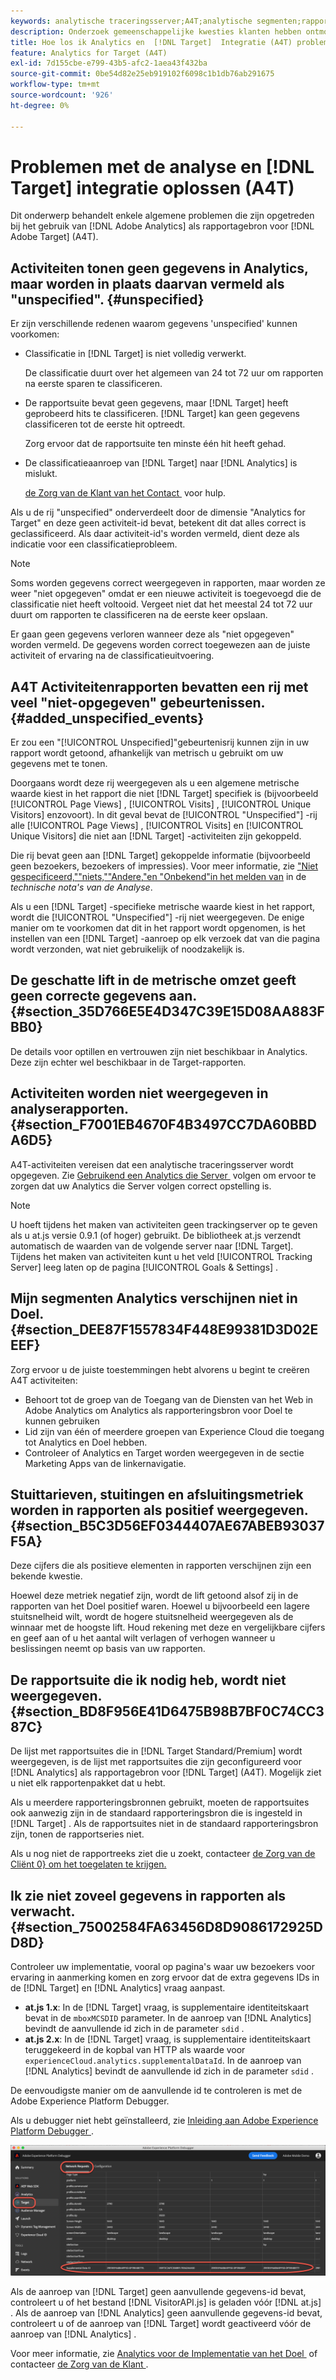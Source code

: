 ```yaml
---
keywords: analytische traceringsserver;A4T;analytische segmenten;rapportsuites;onjuiste gegevens;zwevend;sdid;VisitorAPI.js;mboxMCSDID;phantom;niet opgegeven
description: Onderzoek gemeenschappelijke kwesties klanten hebben ontmoet wanneer het gebruiken van Analytics voor  [!DNL Target]  (A4T).
title: Hoe los ik Analytics en  [!DNL Target]  Integratie (A4T) problemen op
feature: Analytics for Target (A4T)
exl-id: 7d155cbe-e799-43b5-afc2-1aea43f432ba
source-git-commit: 0be54d82e25eb919102f6098c1b1db76ab291675
workflow-type: tm+mt
source-wordcount: '926'
ht-degree: 0%

---
```


# Problemen met de analyse en [!DNL Target] integratie oplossen (A4T)

Dit onderwerp behandelt enkele algemene problemen die zijn opgetreden bij het gebruik van [!DNL Adobe Analytics] als rapportagebron voor [!DNL Adobe Target] (A4T).

## Activiteiten tonen geen gegevens in Analytics, maar worden in plaats daarvan vermeld als &quot;unspecified&quot;. {#unspecified}

Er zijn verschillende redenen waarom gegevens &#39;unspecified&#39; kunnen voorkomen:

* Classificatie in [!DNL Target] is niet volledig verwerkt.

  De classificatie duurt over het algemeen van 24 tot 72 uur om rapporten na eerste sparen te classificeren.

* De rapportsuite bevat geen gegevens, maar [!DNL Target] heeft geprobeerd hits te classificeren. [!DNL Target] kan geen gegevens classificeren tot de eerste hit optreedt.

  Zorg ervoor dat de rapportsuite ten minste één hit heeft gehad.

* De classificatieaanroep van [!DNL Target] naar [!DNL Analytics] is mislukt.

  [&#x200B; de Zorg van de Klant van het Contact &#x200B;](/help/main/cmp-resources-and-contact-information.md#reference_ACA3391A00EF467B87930A450050077C) voor hulp.

Als u de rij &quot;unspecified&quot; onderverdeelt door de dimensie &quot;Analytics for Target&quot; en deze geen activiteit-id bevat, betekent dit dat alles correct is geclassificeerd. Als daar activiteit-id&#39;s worden vermeld, dient deze als indicatie voor een classificatieprobleem.

>[!NOTE]
>
>Soms worden gegevens correct weergegeven in rapporten, maar worden ze weer &quot;niet opgegeven&quot; omdat er een nieuwe activiteit is toegevoegd die de classificatie niet heeft voltooid. Vergeet niet dat het meestal 24 tot 72 uur duurt om rapporten te classificeren na de eerste keer opslaan.
>
>Er gaan geen gegevens verloren wanneer deze als &quot;niet opgegeven&quot; worden vermeld. De gegevens worden correct toegewezen aan de juiste activiteit of ervaring na de classificatieuitvoering.

## A4T Activiteitenrapporten bevatten een rij met veel &quot;niet-opgegeven&quot; gebeurtenissen. {#added_unspecified_events}

Er zou een &quot;[!UICONTROL Unspecified]&quot;gebeurtenisrij kunnen zijn in uw rapport wordt getoond, afhankelijk van metrisch u gebruikt om uw gegevens met te tonen.

Doorgaans wordt deze rij weergegeven als u een algemene metrische waarde kiest in het rapport die niet [!DNL Target] specifiek is (bijvoorbeeld [!UICONTROL Page Views] , [!UICONTROL Visits] , [!UICONTROL Unique Visitors] enzovoort). In dit geval bevat de [!UICONTROL "Unspecified"] -rij alle [!UICONTROL Page Views] , [!UICONTROL Visits] en [!UICONTROL Unique Visitors] die niet aan [!DNL Target] -activiteiten zijn gekoppeld.

Die rij bevat geen aan [!DNL Target] gekoppelde informatie (bijvoorbeeld geen bezoekers, bezoekers of impressies). Voor meer informatie, zie [&#x200B; &quot;Niet gespecificeerd,&quot;&quot;niets,&quot;&quot;Andere,&quot;en &quot;Onbekend&quot;in het melden van &#x200B;](https://experienceleague.adobe.com/docs/analytics/technotes/unspecified.html?lang=nl-NL) in de *technische nota&#39;s van de Analyse*.

Als u een [!DNL Target] -specifieke metrische waarde kiest in het rapport, wordt die [!UICONTROL "Unspecified"] -rij niet weergegeven. De enige manier om te voorkomen dat dit in het rapport wordt opgenomen, is het instellen van een [!DNL Target] -aanroep op elk verzoek dat van die pagina wordt verzonden, wat niet gebruikelijk of noodzakelijk is.

## De geschatte lift in de metrische omzet geeft geen correcte gegevens aan. {#section_35D766E5E4D347C39E15D08AA883FBB0}

De details voor optillen en vertrouwen zijn niet beschikbaar in Analytics. Deze zijn echter wel beschikbaar in de Target-rapporten.

## Activiteiten worden niet weergegeven in analyserapporten. {#section_F7001EB4670F4B3497CC7DA60BBDA6D5}

A4T-activiteiten vereisen dat een analytische traceringsserver wordt opgegeven. Zie [&#x200B; Gebruikend een Analytics die Server &#x200B;](/help/main/c-integrating-target-with-mac/a4t/analytics-tracking-server.md#task_72077BA7E93C4A65A715A18F32228823) volgen om ervoor te zorgen dat uw Analytics die Server volgen correct opstelling is.

>[!NOTE]
>
>U hoeft tijdens het maken van activiteiten geen trackingserver op te geven als u at.js versie 0.9.1 (of hoger) gebruikt. De bibliotheek at.js verzendt automatisch de waarden van de volgende server naar [!DNL Target]. Tijdens het maken van activiteiten kunt u het veld [!UICONTROL Tracking Server] leeg laten op de pagina [!UICONTROL Goals & Settings] .

## Mijn segmenten Analytics verschijnen niet in Doel. {#section_DEE87F1557834F448E99381D3D02EEEF}

Zorg ervoor u de juiste toestemmingen hebt alvorens u begint te creëren A4T activiteiten:

* Behoort tot de groep van de Toegang van de Diensten van het Web in Adobe Analytics om Analytics als rapporteringsbron voor Doel te kunnen gebruiken
* Lid zijn van één of meerdere groepen van Experience Cloud die toegang tot Analytics en Doel hebben.
* Controleer of Analytics en Target worden weergegeven in de sectie Marketing Apps van de linkernavigatie.

## Stuittarieven, stuitingen en afsluitingsmetriek worden in rapporten als positief weergegeven. {#section_B5C3D56EF0344407AE67ABEB93037F5A}

Deze cijfers die als positieve elementen in rapporten verschijnen zijn een bekende kwestie.

Hoewel deze metriek negatief zijn, wordt de lift getoond alsof zij in de rapporten van het Doel positief waren. Hoewel u bijvoorbeeld een lagere stuitsnelheid wilt, wordt de hogere stuitsnelheid weergegeven als de winnaar met de hoogste lift. Houd rekening met deze en vergelijkbare cijfers en geef aan of u het aantal wilt verlagen of verhogen wanneer u beslissingen neemt op basis van uw rapporten.

## De rapportsuite die ik nodig heb, wordt niet weergegeven. {#section_BD8F956E41D6475B98B7BF0C74CC387C}

De lijst met rapportsuites die in [!DNL Target Standard/Premium] wordt weergegeven, is de lijst met rapportsuites die zijn geconfigureerd voor [!DNL Analytics] als rapportagebron voor [!DNL Target] (A4T). Mogelijk ziet u niet elk rapportenpakket dat u hebt.

Als u meerdere rapporteringsbronnen gebruikt, moeten de rapportsuites ook aanwezig zijn in de standaard rapporteringsbron die is ingesteld in [!DNL Target] . Als de rapportsuites niet in de standaard rapporteringsbron zijn, tonen de rapportseries niet.

Als u nog niet de rapportreeks ziet die u zoekt, contacteer [&#x200B; de Zorg van de Cliënt 0&rbrace; om het toegelaten te krijgen.](/help/main/cmp-resources-and-contact-information.md#reference_ACA3391A00EF467B87930A450050077C)

## Ik zie niet zoveel gegevens in rapporten als verwacht. {#section_75002584FA63456D8D9086172925DD8D}

Controleer uw implementatie, vooral op pagina&#39;s waar uw bezoekers voor ervaring in aanmerking komen en zorg ervoor dat de extra gegevens IDs in de [!DNL Target] en [!DNL Analytics] vraag aanpast.

* **at.js 1.x**: In de [!DNL Target] vraag, is supplementaire identiteitskaart bevat in de `mboxMCSDID` parameter. In de aanroep van [!DNL Analytics] bevindt de aanvullende id zich in de parameter `sdid` .
* **at.js 2.x**: In de [!DNL Target] vraag, is supplementaire identiteitskaart teruggekeerd in de kopbal van HTTP als waarde voor `experienceCloud.analytics.supplementalDataId`. In de aanroep van [!DNL Analytics] bevindt de aanvullende id zich in de parameter `sdid` .

De eenvoudigste manier om de aanvullende id te controleren is met de Adobe Experience Platform Debugger.

Als u debugger niet hebt geïnstalleerd, zie [&#x200B; Inleiding aan Adobe Experience Platform Debugger &#x200B;](https://experienceleague.adobe.com/docs/platform-learn/tutorials/data-ingestion/web-sdk/introduction-to-the-experience-platform-debugger.html?lang=nl-NL).

![&#x200B; Debugger &#x200B;](/help/main/c-integrating-target-with-mac/a4t/assets/debugger.png)

Als de aanroep van [!DNL Target] geen aanvullende gegevens-id bevat, controleert u of het bestand [!DNL VisitorAPI.js] is geladen vóór [!DNL at.js] . Als de aanroep van [!DNL Analytics] geen aanvullende gegevens-id bevat, controleert u of de aanroep van [!DNL Target] wordt geactiveerd vóór de aanroep van [!DNL Analytics] .

Voor meer informatie, zie [&#x200B; Analytics voor de Implementatie van het Doel &#x200B;](/help/main/c-integrating-target-with-mac/a4t/a4timplementation.md#concept_CE78750AC2A4487D8ACD9369B3EAC85A) of contacteer [&#x200B; de Zorg van de Klant &#x200B;](/help/main/cmp-resources-and-contact-information.md#reference_ACA3391A00EF467B87930A450050077C).
